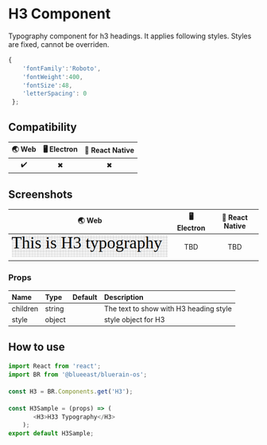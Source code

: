 
# H3 Component

Typography component for h3 headings. It applies following styles. Styles are fixed, cannot be overriden.

```javascript
{
    'fontFamily':'Roboto',
    'fontWeight':400,
    'fontSize':48,
    'letterSpacing': 0
 };
```

## Compatibility

| 🌏 Web | 🖥 Electron | 📱 React Native |
| :----: | :---------: | :-------------: |
|  ✔️       | ✖            |✖            |

## Screenshots

| 🌏 Web | 🖥 Electron | 📱 React Native |
| :---: | :--------: | :------------: |
|   ![web image](./screenshots/H3.png)  |    TBD   |  TBD |

### Props

| Name     | Type      | Default | Description                |
| :------- | :-------- | :------ | :------------------------- |
| children | string |         | The text to show with H3 heading style|
| style | object |         | style object for H3 |

## How to use

```javascript
import React from 'react';
import BR from '@blueeast/bluerain-os';

const H3 = BR.Components.get('H3');

const H3Sample = (props) => (
       <H3>H33 Typography</H3>
    );
export default H3Sample;

```